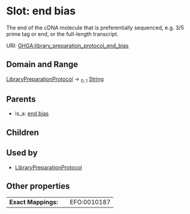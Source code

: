 
# Slot: end bias


The end of the cDNA molecule that is preferentially sequenced, e.g. 3/5 prime tag or end, or the full-length transcript.

URI: [GHGA:library_preparation_protocol_end_bias](https://w3id.org/GHGA/library_preparation_protocol_end_bias)


## Domain and Range

[LibraryPreparationProtocol](LibraryPreparationProtocol.md) &#8594;  <sub>0..1</sub> [String](types/String.md)

## Parents

 *  is_a: [end bias](end_bias.md)

## Children


## Used by

 * [LibraryPreparationProtocol](LibraryPreparationProtocol.md)

## Other properties

|  |  |  |
| --- | --- | --- |
| **Exact Mappings:** | | EFO:0010187 |

